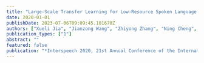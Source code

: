 ```yaml
---
title: "Large-Scale Transfer Learning for Low-Resource Spoken Language Understanding"
date: 2020-01-01
publishDate: 2023-07-06T09:09:45.101670Z
authors: ["Xueli Jia", "Jianzong Wang", "Zhiyong Zhang", "Ning Cheng", "Jing Xiao"]
publication_types: ["1"]
abstract: ""
featured: false
publication: "*Interspeech 2020, 21st Annual Conference of the International Speech Communication Association, Virtual Event, Shanghai, China, 25-29 October 2020*"
---
```


